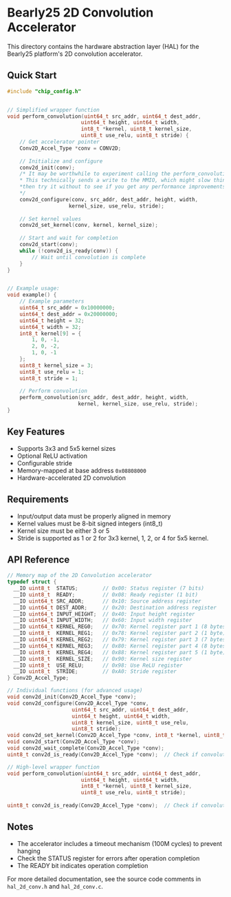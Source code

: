 # Bearly25 2D Convolution Accelerator

This directory contains the hardware abstraction layer (HAL) for the Bearly25 platform's 2D convolution accelerator.

## Quick Start

```c
#include "chip_config.h"


// Simplified wrapper function
void perform_convolution(uint64_t src_addr, uint64_t dest_addr,
                        uint64_t height, uint64_t width,
                        int8_t *kernel, uint8_t kernel_size,
                        uint8_t use_relu, uint8_t stride) {
    // Get accelerator pointer
    Conv2D_Accel_Type *conv = CONV2D;
    
    // Initialize and configure
    conv2d_init(conv);
    /* It may be worthwhile to experiment calling the perform_convolution with/without the conv2d_init function. 
    * This technically sends a write to the MMIO, which might slow things down. Try using the driver with it first, 
    *then try it without to see if you get any performance improvements / maintain accuracy.
    */
    conv2d_configure(conv, src_addr, dest_addr, height, width, 
                    kernel_size, use_relu, stride);
    
    // Set kernel values
    conv2d_set_kernel(conv, kernel, kernel_size);
    
    // Start and wait for completion
    conv2d_start(conv);
    while (!conv2d_is_ready(conv)) {
        // Wait until convolution is complete
    }
}


// Example usage:
void example() {
    // Example parameters
    uint64_t src_addr = 0x10000000;
    uint64_t dest_addr = 0x20000000;
    uint64_t height = 32;
    uint64_t width = 32;
    int8_t kernel[9] = {
        1, 0, -1,
        2, 0, -2,
        1, 0, -1
    };
    uint8_t kernel_size = 3;
    uint8_t use_relu = 1;
    uint8_t stride = 1;
    
    // Perform convolution
    perform_convolution(src_addr, dest_addr, height, width,
                       kernel, kernel_size, use_relu, stride);
}
```

## Key Features

- Supports 3x3 and 5x5 kernel sizes
- Optional ReLU activation
- Configurable stride
- Memory-mapped at base address `0x08808000`
- Hardware-accelerated 2D convolution

## Requirements

- Input/output data must be properly aligned in memory
- Kernel values must be 8-bit signed integers (int8_t)
- Kernel size must be either 3 or 5
- Stride is supported as 1 or 2 for 3x3 kernel, 1, 2, or 4 for 5x5 kernel.

## API Reference

```c
// Memory map of the 2D Convolution accelerator
typedef struct {
  __IO uint8_t  STATUS;        // 0x00: Status register (7 bits)
  __IO uint8_t  READY;         // 0x08: Ready register (1 bit)
  __IO uint64_t SRC_ADDR;      // 0x10: Source address register
  __IO uint64_t DEST_ADDR;     // 0x20: Destination address register
  __IO uint64_t INPUT_HEIGHT;  // 0x40: Input height register
  __IO uint64_t INPUT_WIDTH;   // 0x60: Input width register
  __IO uint64_t KERNEL_REG0;   // 0x70: Kernel register part 1 (8 bytes)
  __IO uint8_t  KERNEL_REG1;   // 0x78: Kernel register part 2 (1 byte)
  __IO uint64_t KERNEL_REG2;   // 0x79: Kernel register part 3 (7 bytes)
  __IO uint64_t KERNEL_REG3;   // 0x80: Kernel register part 4 (8 bytes)
  __IO uint8_t  KERNEL_REG4;   // 0x88: Kernel register part 5 (1 byte)
  __IO uint8_t  KERNEL_SIZE;   // 0x90: Kernel size register
  __IO uint8_t  USE_RELU;      // 0x98: Use ReLU register
  __IO uint8_t  STRIDE;        // 0xA0: Stride register
} Conv2D_Accel_Type;

// Individual functions (for advanced usage)
void conv2d_init(Conv2D_Accel_Type *conv);
void conv2d_configure(Conv2D_Accel_Type *conv, 
                     uint64_t src_addr, uint64_t dest_addr,
                     uint64_t height, uint64_t width,
                     uint8_t kernel_size, uint8_t use_relu,
                     uint8_t stride);
void conv2d_set_kernel(Conv2D_Accel_Type *conv, int8_t *kernel, uint8_t size);
void conv2d_start(Conv2D_Accel_Type *conv);
void conv2d_wait_complete(Conv2D_Accel_Type *conv);
uint8_t conv2d_is_ready(Conv2D_Accel_Type *conv);  // Check if convolution is complete

// High-level wrapper function
void perform_convolution(uint64_t src_addr, uint64_t dest_addr,
                        uint64_t height, uint64_t width,
                        int8_t *kernel, uint8_t kernel_size,
                        uint8_t use_relu, uint8_t stride);
                        
uint8_t conv2d_is_ready(Conv2D_Accel_Type *conv);  // Check if convolution is complete

```

## Notes

- The accelerator includes a timeout mechanism (100M cycles) to prevent hanging
- Check the STATUS register for errors after operation completion
- The READY bit indicates operation completion

For more detailed documentation, see the source code comments in `hal_2d_conv.h` and `hal_2d_conv.c`.